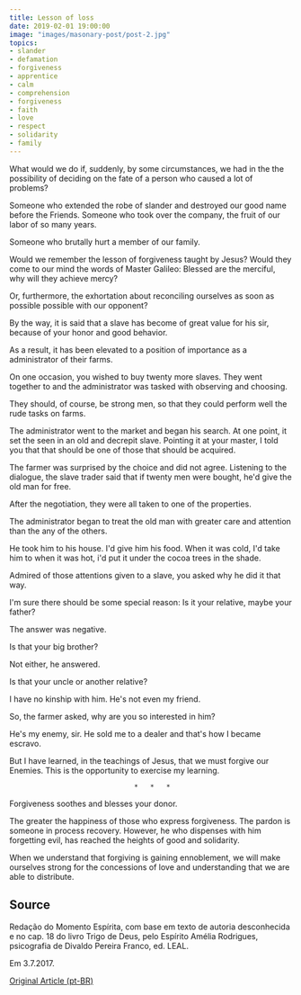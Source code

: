 ```yaml
---
title: Lesson of loss
date: 2019-02-01 19:00:00
image: "images/masonary-post/post-2.jpg"
topics: 
- slander
- defamation
- forgiveness
- apprentice
- calm
- comprehension
- forgiveness
- faith
- love
- respect
- solidarity
- family
---
```


What would we do if, suddenly, by some circumstances, we had in the
the possibility of deciding on the fate of a person who
caused a lot of problems?

Someone who extended the robe of slander and destroyed our good name before the
Friends. Someone who took over the company, the fruit of our labor of so many years.

Someone who brutally hurt a member of our family.

Would we remember the lesson of forgiveness taught by Jesus? Would they come to
our mind the words of Master Galileo: Blessed are the merciful,
why will they achieve mercy?

Or, furthermore, the exhortation about reconciling ourselves as soon as possible
possible with our opponent?

By the way, it is said that a slave has become of great value for his
sir, because of your honor and good behavior.

As a result, it has been elevated to a position of importance as a
administrator of their farms.

On one occasion, you wished to buy twenty more slaves. They went together to
and the administrator was tasked with observing and choosing.

They should, of course, be strong men, so that they could perform well the
rude tasks on farms.

The administrator went to the market and began his search. At one point, it set the
seen in an old and decrepit slave. Pointing it at your master, I told you
that that should be one of those that should be acquired.

The farmer was surprised by the choice and did not agree. Listening to the
dialogue, the slave trader said that if twenty men were bought,
he'd give the old man for free.

After the negotiation, they were all taken to one of the properties.

The administrator began to treat the old man with greater care and attention than the
any of the others.

He took him to his house. I'd give him his food. When it was cold, I'd take him to
when it was hot, i'd put it under the cocoa trees in the shade.

Admired of those attentions given to a slave, you asked why
he did it that way.

I'm sure there should be some special reason: Is it your relative, maybe your father?

The answer was negative.

Is that your big brother?

Not either, he answered.

Is that your uncle or another relative?

I have no kinship with him. He's not even my friend.

So, the farmer asked, why are you so interested in him?

He's my enemy, sir. He sold me to a dealer and that's how I became
escravo.

But I have learned, in the teachings of Jesus, that we must forgive our
Enemies. This is the opportunity to exercise my learning.

                                   *   *   *

Forgiveness soothes and blesses your donor.

The greater the happiness of those who express forgiveness. The pardon is someone in process
recovery. However, he who dispenses with him forgetting evil,
has reached the heights of good and solidarity.

When we understand that forgiving is gaining ennoblement, we will make ourselves strong
for the concessions of love and understanding that we are able to distribute.

## Source
Redação do Momento Espírita, com base em texto de autoria
desconhecida e no cap. 18 do livro Trigo de Deus,
pelo Espírito Amélia Rodrigues, psicografia de
Divaldo Pereira Franco, ed. LEAL.

Em 3.7.2017.

[Original Article (pt-BR)](http://momento.com.br/pt/ler_texto.php?id=5147)
